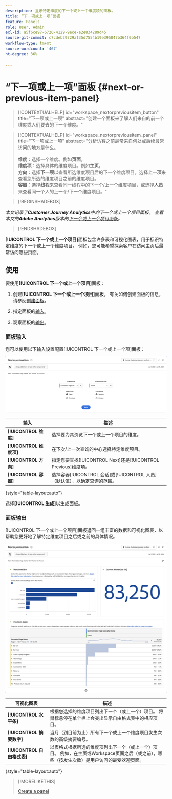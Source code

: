 ```yaml
---
description: 显示特定维度的下一个或上一个维度项的面板。
title: “下一项或上一项”面板
feature: Panels
role: User, Admin
exl-id: a5f6ce97-6720-4129-9ece-e2e834289d45
source-git-commit: c7cdeb29729af35d7554b19e395047b364f0b547
workflow-type: tm+mt
source-wordcount: '467'
ht-degree: 36%

---
```


# “下一项或上一项”面板 {#next-or-previous-item-panel}

<!-- markdownlint-disable MD034 -->

>[!CONTEXTUALHELP]
>id="workspace_nextorpreviousitem_button"
>title="下一项或上一项"
>abstract="创建一个面板来了解人们来自的前一个维度或人们要去的下一个维度。"

<!-- markdownlint-disable MD034 -->

<!-- markdownlint-disable MD034 -->

>[!CONTEXTUALHELP]
>id="workspace_nextorpreviousitem_panel"
>title="下一项或上一项"
>abstract="分析访客之前最常来自何处或后续最常访问的地方是什么。<br/><br/>**维度**：选择一个维度。例如&#x200B;**页面**。<br/>**维度项**：选择具体的维度项目。例如&#x200B;**主页**。<br/>**方向**：选择&#x200B;**下一项**&#x200B;以查看所选维度项目后的下一个维度项目。选择&#x200B;**上一项**&#x200B;来查看您所选的维度项目之前的维度项目。<br/>**容器**：选择&#x200B;**线程**&#x200B;来查看同一线程中的下一个/上一个维度项目，或选择&#x200B;**人员**&#x200B;来查看同一个人的上一个/下一个维度项目。"

<!-- markdownlint-enable MD034 -->

>[!BEGINSHADEBOX]

*本文记录了&#x200B;**Customer Journey Analytics**中的下一个或上一个项目面板。 查看本文的&#x200B;**Adobe Analytics**版本的[下一个或上一个项目面板](https://experienceleague.adobe.com/en/docs/analytics/analyze/analysis-workspace/panels/next-previous)。*

>[!ENDSHADEBOX]

**[!UICONTROL 下一个或上一个项目]**&#x200B;面板包含许多表和可视化图表，用于标识特定维度的下一个或上一个维度项目。 例如，您可能希望探索客户在访问主页后最常访问哪些页面。

## 使用

要使用&#x200B;**[!UICONTROL 下一个或上一个项目]**&#x200B;面板：

1. 创建&#x200B;**[!UICONTROL 下一个或上一个项目]**&#x200B;面板。 有关如何创建面板的信息，请参阅[创建面板](panels.md#create-a-panel)。

1. 指定面板的[输入](#panel-input)。

1. 观察面板的[输出](#panel-output)。

### 面板输入

您可以使用以下输入设置配置[!UICONTROL 下一个或上一个项]面板：

![下一个或上一个项目面板](assets/next-or-previous-item.png)

| 输入 | 描述 |
| --- | --- |
| **[!UICONTROL 维度]** | 选择要为其浏览下一个或上一个项目的维度。 |
| **[!UICONTROL 维度项]** | 在下次/上一次查询的中心选择特定维度项目。 |
| **[!UICONTROL 方向]** | 指定您要查找[!UICONTROL Next]还是[!UICONTROL Previous]维度项。 |
| **[!UICONTROL 容器]** | 选择容器[!UICONTROL 会话]或[!UICONTROL 人员]（默认值），以确定查询的范围。 |

{style="table-layout:auto"}

选择&#x200B;**[!UICONTROL 生成]**&#x200B;以生成面板。

### 面板输出

[!UICONTROL 下一个或上一个项目]面板返回一组丰富的数据和可视化图表，以帮助您更好地了解特定维度项目之后或之前的具体情况。


![下一个/上一个面板输出](assets/next-or-previous-item-output.png)


| 可视化图表 | 描述 |
| --- | --- |
| **[!UICONTROL 水平条]** | 根据您选择的维度项目列出下一个（或上一个）项目。 将鼠标悬停在单个栏上会突出显示自由格式表中的相应项目。 |
| **[!UICONTROL 摘要数字]** | 当月（到目前为止）所有下一个或上一个维度项目发生次数的高级摘要编号。 |
| **[!UICONTROL 自由格式表]** | 以表格式根据所选的维度项列出下一个（或上一个）项目。 例如，在主页或Workspace页面之后（或之前），哪些（按发生次数）是用户访问的最受欢迎页面。 |

{style="table-layout:auto"}


>[!MORELIKETHIS]
>
>[Create a panel](/help/analysis-workspace/c-panels/panels.md#create-a-panel)
>
